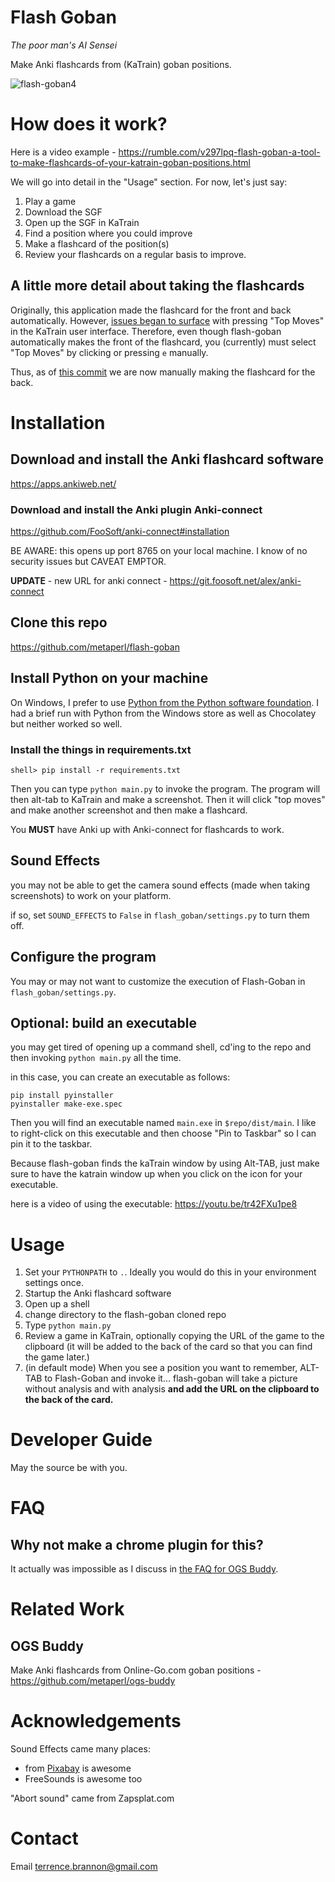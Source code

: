 # Flash Goban
*The poor man's AI Sensei*

Make Anki flashcards from (KaTrain) goban positions. 


![flash-goban4](https://user-images.githubusercontent.com/21293/190810634-b885e3a0-af1a-44e9-a2b1-f1018db7dc90.png)


# How does it work?

Here is a video example - 
https://rumble.com/v297lpq-flash-goban-a-tool-to-make-flashcards-of-your-katrain-goban-positions.html

We will go into detail in the "Usage" section. For now, let's just say:

1. Play a game
2. Download the SGF
3. Open up the SGF in KaTrain
4. Find a position where you could improve
5. Make a flashcard of the position(s)
6. Review your flashcards on a regular basis to improve.

## A little more detail about taking the flashcards

Originally, this application made the flashcard for the front and back
automatically. However, [issues began to surface](https://github.com/metaperl/flash-goban/issues/1) 
with pressing "Top Moves" in the KaTrain user interface. Therefore, even
though flash-goban automatically makes the front of the flashcard, you
(currently) must select "Top Moves" by clicking or pressing `e` manually.

Thus, as of [this commit](https://github.com/metaperl/flash-goban/commit/fbaa1055f391fa834e926708fc80f25f3edab7d8)
we are now manually making the flashcard for the back.

# Installation

## Download and install the Anki flashcard software

https://apps.ankiweb.net/

### Download and install the Anki plugin Anki-connect

https://github.com/FooSoft/anki-connect#installation

BE AWARE: this opens up port 8765 on your local machine. I know of no security issues but CAVEAT EMPTOR.

**UPDATE** - new URL for anki connect - https://git.foosoft.net/alex/anki-connect

## Clone this repo

https://github.com/metaperl/flash-goban

## Install Python on your machine

On Windows, I prefer to use [Python from the Python software foundation](https://www.python.org/). 
I had a brief run with Python from the Windows store as well as Chocolatey but neither worked so well.

### Install the things in requirements.txt

    shell> pip install -r requirements.txt

    
Then you can type `python main.py` to invoke the program. The program will then alt-tab to KaTrain
and make a screenshot. Then it will click "top moves" and make another screenshot and then make a 
flashcard.

You **MUST** have Anki up with Anki-connect for flashcards to 
work.

## Sound Effects

you may not be able to get the camera sound effects (made when taking screenshots) to work on your platform.

if so, set  `SOUND_EFFECTS` to `False` in `flash_goban/settings.py` to turn them off. 

## Configure the program

You may or may not want to customize the execution of Flash-Goban in 
`flash_goban/settings.py`.

## Optional: build an executable

you may get tired of opening up a command shell, cd'ing to the repo and then invoking `python main.py` all the time.

in this case, you can create an executable as follows:

    pip install pyinstaller
    pyinstaller make-exe.spec

Then you will find an executable named `main.exe` in `$repo/dist/main`. I like to right-click on this executable and then choose "Pin to Taskbar" so I can pin it to the taskbar.

Because flash-goban finds the kaTrain window by using Alt-TAB, just make sure to have the katrain window up when you click on the icon for your executable.

here is a video of using the executable: https://youtu.be/tr42FXu1pe8

# Usage

1. Set your `PYTHONPATH` to `.`. Ideally you would do this in your environment settings once.
2. Startup the Anki flashcard software
3. Open up a shell
4. change directory to the flash-goban cloned repo
5. Type `python main.py`
5. Review a game in KaTrain, optionally copying the URL of the game to the clipboard
(it will be added to the back of the card so that you can find the game later.)
6. (in default mode) When you see a position you want to remember, ALT-TAB to Flash-Goban and invoke it... flash-goban will take a picture
without analysis and with analysis **and add the URL on the clipboard to the back of the card.**


# Developer Guide

May the source be with you.

# FAQ

## Why not make a chrome plugin for this?

It actually was impossible as I discuss in [the FAQ for OGS Buddy](https://github.com/metaperl/ogs-buddy#faq).

# Related Work

## OGS Buddy

Make Anki flashcards from Online-Go.com goban positions - https://github.com/metaperl/ogs-buddy

# Acknowledgements

Sound Effects came many places:

* from [Pixabay](https://pixabay.com/?utm_source=link-attribution&utm_medium=referral&utm_campaign=music&utm_content=6713") is awesome
* FreeSounds is awesome too

"Abort sound" came from Zapsplat.com

# Contact

Email terrence.brannon@gmail.com

